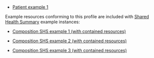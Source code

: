 
* [Patient example 1](Patient-e6e84607-a0da-4ead-9ed6-5e064fea9fc4.html)

Example resources conforming to this profile are included with [Shared Health Summary](StructureDefinition-composition-shs-1.html) example instances:

* [Composition SHS example 1 (with contained resources)](Composition-a0da969a-7956-439b-b390-8de071a2df7c.html)

* [Composition SHS example 2 (with contained resources)](Composition-bd06e981-ba86-4020-ba59-cd89f80e8712.html)

* [Composition SHS example 3 (with contained resources)](Composition-c53c6c39-3e1a-4038-9ad5-25be8c54481f.html)